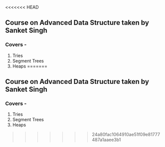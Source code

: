 <<<<<<< HEAD
## Course on Advanced Data Structure taken by Sanket Singh
### Covers -
1. Tries
2. Segment Trees
3. Heaps
=======
## Course on Advanced Data Structure taken by Sanket Singh
### Covers -
1. Tries
2. Segment Trees
3. Heaps
>>>>>>> 24a80fac1064910ae51f09e81777487a1aaee3b1
